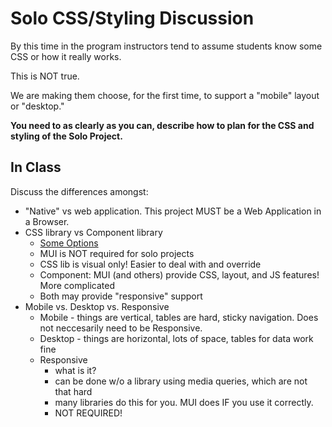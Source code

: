 # Solo CSS/Styling Discussion

By this time in the program instructors tend to assume students know some CSS or how it really works. 

This is NOT true.

We are making them choose, for the first time, to support a "mobile" layout or "desktop."

**You need to as clearly as you can, describe how to plan for the CSS and styling of the Solo Project.**

## In Class

Discuss the differences amongst:

- "Native" vs web application. This project MUST be a Web Application in a Browser.
- CSS library vs Component library
    - [Some Options](https://dev.to/alexmercedcoder/ultimate-2021-list-of-css-frameworks-and-component-libraries-for-angular-react-vue-and-svelte-18p)
    - MUI is NOT required for solo projects
    - CSS lib is visual only! Easier to deal with and override
    - Component: MUI (and others) provide CSS, layout, and JS features! More complicated
    - Both may provide "responsive" support
- Mobile vs. Desktop vs. Responsive
    - Mobile - things are vertical, tables are hard, sticky navigation. Does not neccesarily need to be Responsive.
    - Desktop - things are horizontal, lots of space, tables for data work fine
    - Responsive 
        - what is it?        
        - can be done w/o a library using media queries, which are not that hard
        - many libraries do this for you. MUI does IF you use it correctly.
        - NOT REQUIRED!
